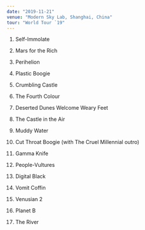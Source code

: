 ```yaml
---
date: "2019-11-21"
venue: "Modern Sky Lab, Shanghai, China"
tour: "World Tour `19"
---
```



 1. Self-Immolate

 2. Mars for the Rich

 3. Perihelion

 4. Plastic Boogie

 5. Crumbling Castle

 6. The Fourth Colour

 7. Deserted Dunes Welcome Weary Feet

 8. The Castle in the Air

 9. Muddy Water

10. Cut Throat Boogie
    (with The Cruel Millennial outro)

11. Gamma Knife

12. People-Vultures

13. Digital Black

14. Vomit Coffin

15. Venusian 2

16. Planet B

17. The River


